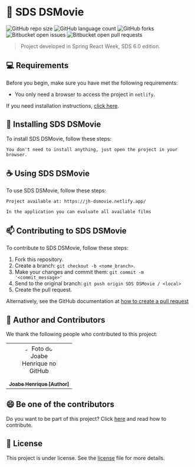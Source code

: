 # 🎥 SDS DSMovie

![GitHub repo size](https://img.shields.io/github/repo-size/joabehenrique/sds-dsmovie?style=flat)
![GitHub language count](https://img.shields.io/github/languages/count/joabehenrique/sds-dsmovie?style=flat)
![GitHub forks](https://img.shields.io/github/forks/joabehenrique/sds-dsmovie?style=flat)
![Bitbucket open issues](https://img.shields.io/bitbucket/issues/joabehenrique/sds-dsmovie?style=flat)
![Bitbucket open pull requests](https://img.shields.io/bitbucket/pr-raw/joabehenrique/sds-dsmovie?style=flat)

> Project developed in Spring React Week, SDS 6.0 edition.

## 💻 Requirements

Before you begin, make sure you have met the following requirements:

- You only need a browser to access the project in `netlify`.

If you need installation instructions, [click here](https://www.google.com/intl/pt-BR/chrome/).

## 🚀 Installing SDS DSMovie

To install SDS DSMovie, follow these steps:

```
You don't need to install anything, just open the project in your browser.
```

## ☕ Using SDS DSMovie

To use SDS DSMovie, follow these steps:

```
Project available at: https://jh-dsmovie.netlify.app/

In the application you can evaluate all available films
```

## 📫 Contributing to SDS DSMovie

To contribute to SDS DSMovie, follow these steps:

1. Fork this repository.
2. Create a branch: `git checkout -b <nome_branch>`.
3. Make your changes and commit them: `git commit -m '<commit_message>'`
4. Send to the original branch: `git push origin SDS DSMovie / <local>`
5. Create the pull request.

Alternatively, see the GitHub documentation at [how to create a pull request](https://help.github.com/en/github/collaborating-with-issues-and-pull-requests/creating-a-pull-request)

## 🤝 Author and Contributors

We thank the following people who contributed to this project:

<table>
  <tr>
    <td align="center">
      <a href="https://github.com/joabehenrique">
        <img src="https://avatars3.githubusercontent.com/u/64988299" width="100px" style="border-radius: 90px" alt="Foto do Joabe Henrique no GitHub"/><br>
        <sub>
          <b>Joabe Henrique [Author]</b>
        </sub>
      </a>
    </td>
  </tr>
</table>

## 😄 Be one of the contributors<br>

Do you want to be part of this project? Click [here](https://github.com/joabehenrique/sds-dsmovie/blob/master/CONTRIBUTING.md) and read how to contribute.

## 📝 License

This project is under license. See the [license](https://github.com/joabehenrique/sds-dsmovie/blob/master/LICENSE.md) file for more details.
